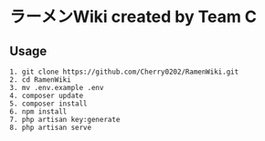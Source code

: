 # ラーメンWiki created by Team C

## Usage
```
1. git clone https://github.com/Cherry0202/RamenWiki.git
2. cd RamenWiki
3. mv .env.example .env
4. composer update
5. composer install
6. npm install
7. php artisan key:generate
8. php artisan serve
```
